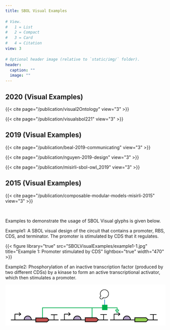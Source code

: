 ```yaml
---
title: SBOL Visual Examples

# View.
#   1 = List
#   2 = Compact
#   3 = Card
#   4 = Citation
view: 3

# Optional header image (relative to `static/img/` folder).
header:
  caption: ""
  image: ""
---
```


## 2020 (Visual Examples)
{{< cite page="/publication/visual2Ontology" view="3" >}}

{{< cite page="/publication/visualsbol221" view="3" >}}

## 2019 (Visual Examples)

{{< cite page="/publication/beal-2019-communicating" view="3" >}}

{{< cite page="/publication/nguyen-2019-design" view="3" >}}

{{< cite page="/publication/misirli-sbol-owl_2019" view="3" >}}

## 2015 (Visual Examples)

{{< cite page="/publication/composable-modular-models-misirli-2015" view="3" >}}

<br>

Examples to demonstrate the usage of SBOL Visual glyphs is given below.

Example1: A SBOL visual design of the circuit that contains a promoter, RBS, CDS, and terminator. The promoter is stimulated by CDS that it regulates.

{{< figure library="true" src="SBOLVisualExamples/example1-1.jpg" title="Example 1: Promoter stimulated by CDS" lightbox="true" width="470" >}}

Example2: Phosphorylation of an inactive transcription factor (produced by two different CDSs) by a kinase to form an active transcriptional activator, which then stimulates a promoter.

<img library="true" src="/img/SBOLVisualExamples/example2.jpg" title="Example 2: Phosphorylation of an inactive transcription factor" width="670" />
